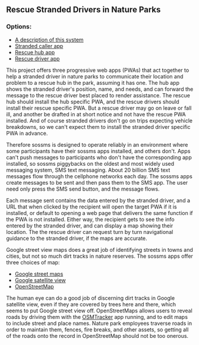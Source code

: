<h2>Rescue Stranded Drivers in Nature Parks</h2>
<h3>Options:</h3>

<ul>
  <li><a href="web/index.html">A description of this system</a></li>
  <li><a href="web/caller/">Stranded caller app</a></li>
  <li><a href="web/hub/">Rescue hub app</a></li>
  <li><a href="web/rescue/">Rescue driver app</a></li>
</ul>

<p>This project offers three progressive web apps (PWAs) that act together to help a stranded driver in nature parks to communicate
their location and problem to a rescue hub in the park, assuming it has one. The hub app shows the stranded driver's position, name,
and needs, and can forward the message to the rescue driver best placed to render assistance. The rescue hub should install the hub
specific PWA, and the rescue drivers should install their rescue specific PWA. But a rescue driver may go on leave or fall ill, and
another be drafted in at short notice and not have the rescue PWA installed. And of course stranded drivers don't go on trips expecting
vehicle breakdowns, so we can't expect them to install the stranded driver specific PWA in advance.</p>

<p>Therefore sossms is designed to operate reliably in an environment where some participants have their sossms apps installed, and
others don't. Apps can't push messages to participants who don't have the corresponding app installed, so sossms piggybacks on the
oldest and most widely used messaging system, SMS text messaging. About 20 billion SMS text messages flow through the cellphone networks
each day.  The sossms apps create messages to be sent and then pass them to the SMS app. The user need only press the SMS send button,
and the message flows.</p>

<p>Each message sent contains the data entered by the stranded driver, and a URL that when clicked by the recipient will open the target
PWA if it is installed, or default to opening a web page that delivers the same function if the PWA is not installed. Either way, the
recipient gets to see the info entered by the stranded driver, and can display a map showing their location. The the rescue driver can
request turn by turn navigational guidance to the stranded driver, if the maps are accurate.</p>

<p>Google street view maps does a great job of identifying streets in towns and cities, but not so much dirt tracks in nature reserves.
The sossms apps offer three choices of map:</p>
 
<ul>
  <li><a href="https://www.google.com/maps/@-24.8084045,28.1284559,16z">Google street maps</a></li>
  <li><a href="https://www.google.com/maps/@-24.8084045,28.1284559,2112m/data=!3m1!1e3">Google satellite view</a></li>
  <li><a href="https://www.openstreetmap.org/#map=16/-24.8081/28.1292">OpenStreetMap</a></li>
</ul>

<p>The human eye can do a good job of discerning dirt tracks in Google satellite view, even if they are covered by trees here and there,
which seems to put Google street view off. OpenStreetMaps allows users to reveal roads by driving them with the
<a href="https://play.google.com/store/apps/details?id=net.osmtracker&hl=en_ZA&gl=US">OSMTracker</a> app running,
and to edit maps to include street and place names. Nature park employees traverse roads in order to maintain them, fences, fire breaks,
and other assets, so getting all of the roads onto the record in OpenStreetMap should not be too onerous.</p>
